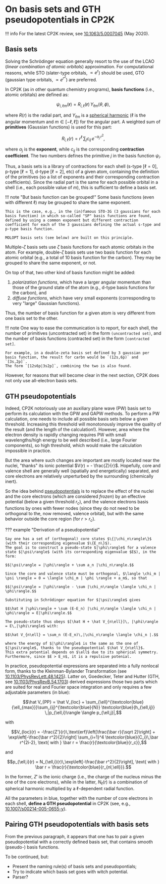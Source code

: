 # On basis sets and GTH pseudopotentials in CP2K

!!! info
    For the latest CP2K review, see [10.1063/5.0007045](https://dx.doi.org/10.1063/5.0007045) (May 2020).

## Basis sets

Solving the Schrödinger equation generally resort to the use of the LCAO (*linear combination of atomic orbitals*) approximation.
For computational reasons, while STO (slater-type orbitals, $\propto e^{r}$) should be used, GTO (gaussian type orbitals, $\propto e^{r^2}$) are preferred.

In CP2K (as in other quantum chemistry programs), **basis functions** (i.e., atomic orbitals) are defined as:

$$\psi_{i,\ell m} (\mathbf r) = R_{i,\ell}(\mathbf r)\,Y_{\ell m}(\theta,\phi),$$

where $R(r)$ is the radial part, and $Y_{\ell m}$ is a [spherical harmonic](https://en.wikipedia.org/wiki/Spherical_harmonics) ($\ell$ is the angular momentum and $m\in[-\ell,\ell]$) for the angular part.
A weighted sum of **primitives** (Gaussian functions) is used for this part:

$$R_{i,\ell}(r) = r^\ell\,\sum_{j} c_{ij}\,e^{-\alpha_j\,r^2},$$

where $\alpha_{j}$ is the **exponent**, while $c_{ij}$ is the corresponding **contraction coefficient**. 
The two numbers defines the primitive $j$ in the basis function $\psi_i$.

Thus, a basis sets is a library of contractions for each shell (s-type [$\ell=0$], p-type [$\ell=1$], d-type [$\ell=2$], etc) of a given atom, containing the definition of the primitives (so a list of exponents and their corresponding contraction coefficients).
Since the radial part is the same for each possible orbital in a shell (i.e., each possible value of $m$), this is sufficient to define a basis set.

!!! note "But basis function can be grouped!"
    Some basis functions (even with different $\ell$) may be grouped to share the same exponent. 

    This is the case, e.g., in the (in)famous STO-3G (3 gaussians for each basis function) in which so-called "SP" basis functions are found, defined by using a common exponent but different contraction coefficient for each of the 3 gaussians defining the actual s-type and p-type basis function.
    
    MOLOPT basis sets (see below) are built on this principle.

Multiple-$\zeta$ basis sets use $\zeta$ basis functions for each atomic orbitals in the atom. 
For example, double-$\zeta$ basis sets use two basis function for each atomic orbital (e.g., a total of 10 basis function for the carbon).
They may be grouped to share the same exponent, or not.

On top of that, two other kind of basis function might be added:

1. *polarization functions*, which have a larger angular momentum than those of the ground state of the atom (e.g., d-type basis functions for the carbon), and
2. *diffuse functions*, which have very small exponents (corresponding to very "large" Gaussian functions).

Thus, the number of basis function for a given atom is very different from one basis set to the other.

!!! note
    One way to ease the communication is to report, for each shell, the number of primitives (uncontracted set) in the form `(uncontracted set)`, and the number of basis functions (contracted set) in the form `[contracted set]`.
    
    For example, in a double-zeta basis set defined by 3 gaussian per basis function, the result for carbn would be `(12s,6p)` and `[3s,2p]`. 
    The form `[12s6p|3s2p]`, combining the two is also found.

However, for reasons that will become clear in the next section, CP2K does not only use all-electron basis sets.

## GTH pseudopotentials

Indeed, CP2K notoriously use an auxiliary plane wave (PW) basis set to perform its calculation with the GPW and GAPW methods.
To perform a PW calculation, one needs to include all possible basis sets below a given threshold. 
Increasing this threshold will monotonously improve the quality of the result (and the length of the calculation!).
However, area where the electron density is rapidly changing requires PW with small wavelengths/high energy to be well described (i.e., large Fourier components), so high threshold, which would make the calculation impossible in practice.

But the area where such changes are important are mostly located near the nuclei, "thanks" its ionic potential $V(r) = - \frac{Z}{r}$.
Hopefully, core and valence shell are generally well (spatially and energetically) separated, and core electrons are relatively unperturbed by the surrounding (chemically inert).

So the idea behind [pseudopotentials](https://en.wikipedia.org/wiki/Pseudopotential) is to replace the effect of the nuclei and the core electrons (which are considered *frozen*) by an effective potential (below a given threshold $r_c$), and the valence electrons basis functions by ones with fewer nodes (since they do not need to be orthogonal to the, now removed, valence orbital), but with the same behavior outside the core region (for $r > r_c$).

??? example  "Derivation of a pseudopotential"

    Say one has a set of (orthogonal) core states $\{|\chi_n\rangle\}$ (with their corresponding eigenvalue $\{E_n\}$).
    The goal is to construct a pseudo-state $|\phi\rangle$ for a valence state $|\psi\rangle$ (with its corresponding eigenvalue $E$), in the form:
    
    $$|\psi\rangle = |\phi\rangle + \sum a_n |\chi_n\rangle.$$

    Since the core and valence state must be orthogonal, $\langle \chi_m | \psi \rangle = 0 = \langle \chi_m | \phi \rangle + a_m$, so that

    $$|\psi\rangle = |\phi\rangle - \sum |\chi_n\rangle \langle \chi_n | \phi\rangle.$$

    Substituting in Schrödinger equation for $|\psi\rangle$ gives

    $$\hat H |\phi\rangle + \sum (E-E_n) |\chi_n\rangle \langle \chi_n | \phi\rangle = E|\phi\rangle.$$
    
    The pseudo-state thus obeys $[\hat H + \hat V_{n\ell}]\, |\phi\rangle = E\,|\phi\rangle$ with:

    $$\hat V_{n\ell} = \sum_n (E-E_n)\,|\chi_n\rangle \langle \chi_n |.$$

    where the energy of $|\phi\rangle$ is the same as the one of $|\psi\rangle$, thanks to the pseudopotential $\hat V_{n\ell}$.
    This extra potential depends on $\ell$ due to its spherical symmetry.
    Furthermore, since $E > E_n$, it is a repulsive potenial.

In practice, pseudopotential expressions are separated into a fully nonlocal form, thanks to the Kleinman-Bylander Transformation (see [10.1103/PhysRevLett.48.1425](https://dx.doi.org/10.1103/PhysRevLett.48.1425)).
Latter on, Goedecker, Teter and Hutter (GTH, see [10.1103/PhysRevB.54.1703](https://dx.doi.org/10.1103/PhysRevB.54.1703)) derived expressions those two parts which are suited for real and Fourier space integration and only requires a few adjustable parameters (in blue):

$$\hat V_{PP} = \hat V_{loc} +  \sum_{\ell}^{\textcolor{blue}{\ell_{max}}}\sum_{ij}^{\textcolor{blue}{N}} \textcolor{blue}{h_{\ell,ij}} \,|p_{\ell,i}\rangle \langle p_{\ell,j}|,$$

with

$$V_{loc}(r) = -\frac{Z'}{r}\,\text{erf}\left[\frac{\bar r}{\sqrt 2}\right] + \exp\left[-\frac{\bar r^2}{2}\right] \sum_{i=1}^4 \textcolor{blue}{C_i}\,\bar r^{2i-2}, \text{ with } \bar r = \frac{r}{\textcolor{blue}{r_c}},$$

and 

$$p_{\ell,i}(r) = N_{\ell,i}(r)\,\exp\left[-\frac{\bar r^2}{2}\right], \text{ with } \bar r = \frac{r}{\textcolor{blue}{r_{nl,\ell}}}.$$

In the former, $Z'$ is the ionic charge (i.e., the charge of the nucleus minus the one of the core electrons), while in the latter, $N_\ell(r)$ is a combination of spherical harmonic multiplied by a $\ell$-dependent radial function.

All the parameters in blue, together with the number of core electrons in each shell, **define a GTH pseudopotential** in CP2K (see, e.g., [10.1007/s00214-005-0655-y](https://dx.doi.org/10.1007/s00214-005-0655-y)).

## Pairing GTH pseudopotentials with basis sets

From the previous paragraph, it appears that one has to pair a given pseudopotential with a correctly defined basis set, that contains smooth (pseudo-) basis functions.


To be continued, but:

+ Present the naming rule(s) of basis sets and pseudopontials;
+ Try to indicate which basis set goes with witch potential.
+ Parser?
